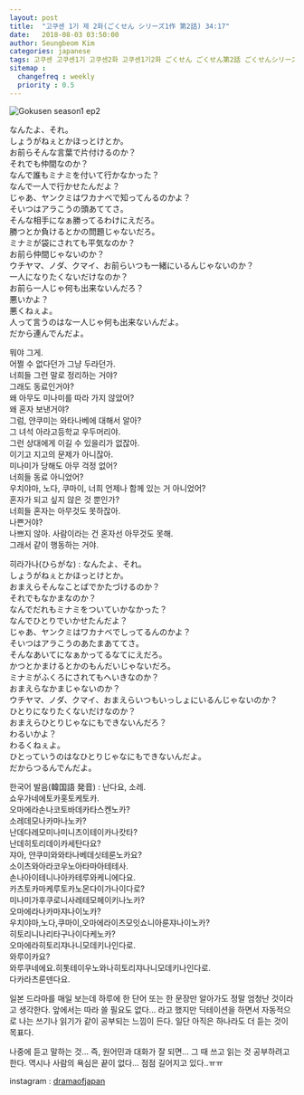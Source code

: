 ```yaml
---
layout: post
title:  "고쿠센 1기 제 2화(ごくせん シリーズ1作 第2話) 34:17"
date:   2018-08-03 03:50:00
author: Seungbeom Kim
categories: japanese
tags: 고쿠센 고쿠센1기 고쿠센2화 고쿠센1기2화 ごくせん ごくせん第2話 ごくせんシリーズ1作第2話 일본드라마 일드 dramaofjapan 일본어공부
sitemap :
  changefreq : weekly
  priority : 0.5
---
```


<img src="{{ site.baseurl }}/assets/japanese/gokusen_season_1_2.PNG" title="Gokusen season1 ep2" class="post-image">

なんたよ、それ。<br>
しょうがねぇとかほっとけとか。<br>
お前らそんな言葉で片付けるのか？<br>
それでも仲間なのか？<br>
なんで誰もミナミを付いて行かなかった？<br>
なんで一人で行かせたんだよ？<br>
じゃあ、ヤンクミはワカナベで知ってんるのかよ？<br>
そいつはアラこうの頭あててさ。<br>
そんな相手になぁ勝ってるわけにえだろ。<br>
勝つとか負けるとかの問題じゃないだろ。<br>
ミナミが袋にされても平気なのか？<br>
お前ら仲間じゃないのか？<br>
ウチヤマ、ノダ、クマイ、お前らいつも一緒にいるんじゃないのか？<br>
一人になりたくないだけなのか？<br>
お前ら一人じゃ何も出来ないんだろ？<br>
悪いかよ？<br>
悪くねぇよ。<br>
人って言うのはな一人じゃ何も出来ないんだよ。<br>
だから連んでんだよ。

뭐야 그게.<br>
어쩔 수 없다던가 그냥 두라던가.<br>
너희들 그런 말로 정리하는 거야?<br>
그래도 동료인거야?<br>
왜 아무도 미나미를 따라 가지 않았어?<br>
왜 혼자 보낸거야?<br>
그럼, 얀쿠미는 와타나베에 대해서 알아?<br>
그 녀석 아라고등학교 우두머리야.<br>
그런 상대에게 이길 수 있을리가 없잖아.<br>
이기고 지고의 문제가 아니잖아.<br>
미나미가 당해도 아무 걱정 없어?<br>
너희들 동료 아니었어?<br>
우치야마, 노다, 쿠마이, 너희 언제나 함께 있는 거 아니었어?<br>
혼자가 되고 싶지 않은 것 뿐인가?<br>
너희들 혼자는 아무것도 못하잖아.<br>
나쁜거야?<br>
나쁘지 않아. 사람이라는 건 혼자선 아무것도 못해.<br>
그래서 같이 행동하는 거야.

히라가나(ひらがな) : なんたよ、それ。<br>
しょうがねぇとかほっとけとか。<br>
おまえらそんなことばでかたづけるのか？<br>
それでもなかまなのか？<br>
なんでだれもミナミをついていかなかった？<br>
なんでひとりでいかせたんだよ？<br>
じゃあ、ヤンクミはワカナベでしってるんのかよ？<br>
そいつはアラこうのあたまあててさ。<br>
そんなあいてになぁかってるなてにえだろ。<br>
かつとかまけるとかのもんだいじゃないだろ。<br>
ミナミがふくろにされてもへいきなのか？<br>
おまえらなかまじゃないのか？<br>
ウチヤマ、ノダ、クマイ、おまえらいつもいっしょにいるんじゃないのか？<br>
ひとりになりたくないだけなのか？<br>
おまえらひとりじゃなにもできないんだろ？<br>
わるいかよ？<br>
わるくねぇよ。<br>
ひとっていうのはなひとりじゃなにもできないんだよ。<br>
だからつるんでんだよ。<br>

한국어 발음(韓国語 発音) : 난다요, 소레.<br>
쇼우가네에토카홋토케토카.<br>
오마에라손나코토바데카타스켄노카?<br>
소레데모나카마나노카?<br>
난데다레모미나미니츠이테이카나캇타?<br>
난데히토리데이카세탄다요?<br>
쟈아, 얀쿠미와와타나베데싯테룬노카요?<br>
소이츠와아라코우노아타마아테테사.<br>
손나아이테니나아카테루와케니에다요.<br>
카츠토카마케루토카노몬다이가나이다로?<br>
미나미가후쿠로니사레테모헤이키나노카?<br>
오마에라나카마쟈나이노카?<br>
우치야마,노다,쿠마이,오마에라이츠모잇쇼니아룬쟈나이노카?<br>
히토리니나리타구나이다케노카?<br>
오마에라히토리쟈나니모데키나인다로.<br>
와루이카요?<br>
와루쿠네에요.히톳테이우노와나히토리쟈나니모데키나인다로.<br>
다카라츠룬덴다요.

일본 드라마를 매일 보는데 하루에 한 단어 또는 한 문장만 알아가도 정말 엄청난 것이라고 생각한다.
앞에서는 따라 쓸 필요도 없다... 라고 했지만 딕테이션을 하면서 자동적으로 나는 쓰기나 읽기가 같이 공부되는 느낌이 든다. 일단 아직은 하나라도 더 듣는 것이 목표다.

나중에 듣고 말하는 것... 즉, 원어민과 대화가 잘 되면... 그 때 쓰고 읽는 것 공부하려고 한다.
역시나 사람의 욕심은 끝이 없다... 점점 길어지고 있다..ㅠㅠ

instagram : [dramaofjapan](https://www.instagram.com/p/Bk5gwCUjJtR/?taken-by=dramaofjapan)
